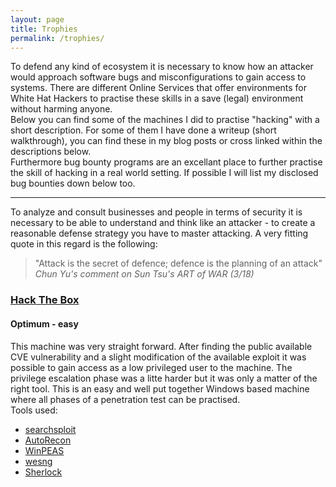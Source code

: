```yaml
---
layout: page
title: Trophies
permalink: /trophies/
---
```


To defend any kind of ecosystem it is necessary to know how an attacker would approach software bugs and misconfigurations to gain access to systems. There are different Online Services that offer environments for White Hat Hackers to practise these skills in a save (legal) environment without harming anyone.  
Below you can find some of the machines I did to practise "hacking" with a short description. For some of them I have done a writeup (short walkthrough), you can find these in my blog posts or cross linked within the descriptions below.  
Furthermore bug bounty programs are an excellant place to further practise the skill of hacking in a real world setting. If possible I will list my disclosed bug bounties down below too.  

------  
  
To analyze and consult businesses and people in terms of security it is necessary to be able to understand and think like an attacker - to create a reasonable defense strategy you have to master attacking. A very fitting quote in this regard is the following:  
  
> "Attack is the secret of defence; defence is the planning of an attack"  
*Chun Yu's comment on Sun Tsu's ART of WAR (3/18)*

### [Hack The Box](https://www.hackthebox.eu/)  
#### Optimum - easy
This machine was very straight forward. After finding the public available CVE vulnerability and a slight modification of the available exploit it was possible to gain access as a low privileged user to the machine. The privilege escalation phase was a litte harder but it was only a matter of the right tool. 
This is an easy and well put together Windows based machine where all phases of a penetration test can be practised.  
Tools used:  
- [searchsploit](https://www.exploit-db.com/searchsploit)
- [AutoRecon](https://github.com/Tib3rius/AutoRecon)
- [WinPEAS](https://github.com/carlospolop/privilege-escalation-awesome-scripts-suite/tree/master/winPEAS)
- [wesng](https://github.com/bitsadmin/wesng)
- [Sherlock](https://github.com/rasta-mouse/Sherlock)

<style>
.footer-heading {
  display: none;
}
</style>
